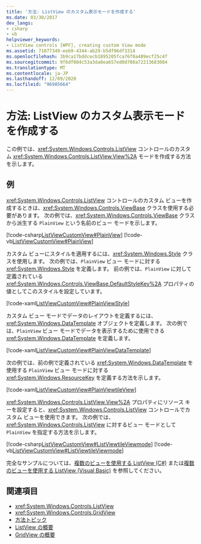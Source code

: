 ```yaml
---
title: '方法: ListView のカスタム表示モードを作成する'
ms.date: 03/30/2017
dev_langs:
- csharp
- vb
helpviewer_keywords:
- ListView controls [WPF], creating custom View mode
ms.assetid: 71077349-eeb9-4344-ab29-b5df96df3314
ms.openlocfilehash: 3b9ca17bddcecb1895205fca76f0a489ecf25c4f
ms.sourcegitcommit: 9f6df084c53a3da0ea657ed0d708a72213683084
ms.translationtype: MT
ms.contentlocale: ja-JP
ms.lasthandoff: 12/09/2020
ms.locfileid: "96985664"
---
```

# <a name="how-to-create-a-custom-view-mode-for-a-listview"></a>方法: ListView のカスタム表示モードを作成する

この例では、<xref:System.Windows.Controls.ListView> コントロールのカスタム <xref:System.Windows.Controls.ListView.View%2A> モードを作成する方法を示します。  
  
## <a name="example"></a>例  
 <xref:System.Windows.Controls.ListView> コントロールのカスタム ビューを作成するときは、<xref:System.Windows.Controls.ViewBase> クラスを使用する必要があります。 次の例では、<xref:System.Windows.Controls.ViewBase> クラスから派生する `PlainView` という名前のビュー モードを示します。  
  
 [!code-csharp[ListViewCustomView#PlainView](~/samples/snippets/csharp/VS_Snippets_Wpf/ListViewCustomView/CSharp/PlainView.cs#plainview)]
 [!code-vb[ListViewCustomView#PlainView](~/samples/snippets/visualbasic/VS_Snippets_Wpf/ListViewCustomView/visualbasic/plainview.vb#plainview)]  
  
 カスタム ビューにスタイルを適用するには、<xref:System.Windows.Style> クラスを使用します。 次の例では、`PlainView` ビュー モードに対する <xref:System.Windows.Style> を定義します。 前の例では、`PlainView` に対して定義されている <xref:System.Windows.Controls.ViewBase.DefaultStyleKey%2A> プロパティの値としてこのスタイルを設定しています。  
  
 [!code-xaml[ListViewCustomView#PlainViewStyle](~/samples/snippets/csharp/VS_Snippets_Wpf/ListViewCustomView/CSharp/Themes/Generic.xaml#plainviewstyle)]  
  
 カスタム ビュー モードでデータのレイアウトを定義するには、<xref:System.Windows.DataTemplate> オブジェクトを定義します。 次の例では、`PlainView` ビュー モードでデータを表示するために使用できる <xref:System.Windows.DataTemplate> を定義します。  
  
 [!code-xaml[ListViewCustomView#PlainViewDataTemplate](~/samples/snippets/csharp/VS_Snippets_Wpf/ListViewCustomView/CSharp/Window1.xaml#plainviewdatatemplate)]  
  
 次の例では、前の例で定義されている <xref:System.Windows.DataTemplate> を使用する `PlainView` ビュー モードに対する <xref:System.Windows.ResourceKey> を定義する方法を示します。  
  
 [!code-xaml[ListViewCustomView#PlainViewtileView](~/samples/snippets/csharp/VS_Snippets_Wpf/ListViewCustomView/CSharp/Window1.xaml#plainviewtileview)]  
  
 <xref:System.Windows.Controls.ListView.View%2A> プロパティにリソース キーを設定すると、<xref:System.Windows.Controls.ListView> コントロールでカスタム ビューを使用できます。 次の例では、<xref:System.Windows.Controls.ListView> に対するビュー モードとして `PlainView` を指定する方法を示します。  
  
 [!code-csharp[ListViewCustomView#ListViewtileViewmode](~/samples/snippets/csharp/VS_Snippets_Wpf/ListViewCustomView/CSharp/Window1.xaml.cs#listviewtileviewmode)]
 [!code-vb[ListViewCustomView#ListViewtileViewmode](~/samples/snippets/visualbasic/VS_Snippets_Wpf/ListViewCustomView/visualbasic/window1.xaml.vb#listviewtileviewmode)]  
  
 完全なサンプルについては、[複数のビューを使用する ListView (C#)](https://github.com/dotnet/docs/tree/master/samples/snippets/csharp/VS_Snippets_Wpf/ListViewCustomView/CSharp) または[複数のビューを使用する ListView (Visual Basic)](https://github.com/dotnet/docs/tree/master/samples/snippets/visualbasic/VS_Snippets_Wpf/ListViewCustomView/visualbasic) を参照してください。  
  
## <a name="see-also"></a>関連項目

- <xref:System.Windows.Controls.ListView>
- <xref:System.Windows.Controls.GridView>
- [方法トピック](listview-how-to-topics.md)
- [ListView の概要](listview-overview.md)
- [GridView の概要](gridview-overview.md)
